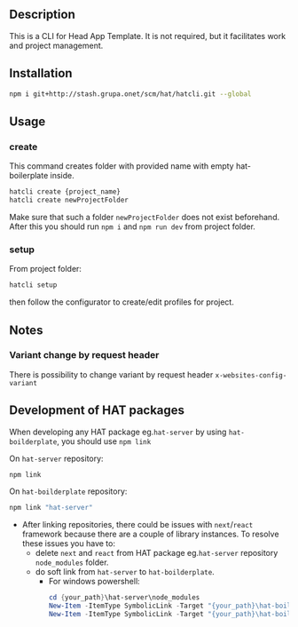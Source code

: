 
## Description
This is a CLI for Head App Template. It is not required, but it facilitates work and project management.

## Installation

```bash
npm i git+http://stash.grupa.onet/scm/hat/hatcli.git --global
```

## Usage

### create

This command creates folder with provided name with empty hat-boilerplate inside.

```bash 
hatcli create {project_name}
hatcli create newProjectFolder
```

Make sure that such a folder `newProjectFolder` does not exist beforehand.
After this you should run `npm i` and `npm run dev` from project folder.

### setup

From project folder:

```bash 
hatcli setup
```
then follow the configurator to create/edit profiles for project.

## Notes

### Variant change by request header

There is possibility to change variant by request header `x-websites-config-variant`

## Development of HAT packages

When developing any HAT package eg.`hat-server` by using `hat-boilderplate`, you should use `npm link`

On `hat-server` repository:
```bash
npm link
```

On `hat-boilderplate` repository:
```bash
npm link "hat-server"
```

- After linking repositories, there could be issues with `next`/`react` framework because there are a couple of library instances. To resolve these issues you have to:
    - delete `next` and `react` from HAT package eg.`hat-server` repository `node_modules` folder.
    - do soft link from `hat-server` to `hat-boilderplate`.
        - For windows powershell:
          ```powershell
          cd {your_path}\hat-server\node_modules
          New-Item -ItemType SymbolicLink -Target "{your_path}\hat-boilerplate\node_modules\react" -Path "react"
          New-Item -ItemType SymbolicLink -Target "{your_path}\hat-boilerplate\node_modules\next" -Path "next"
          ```
